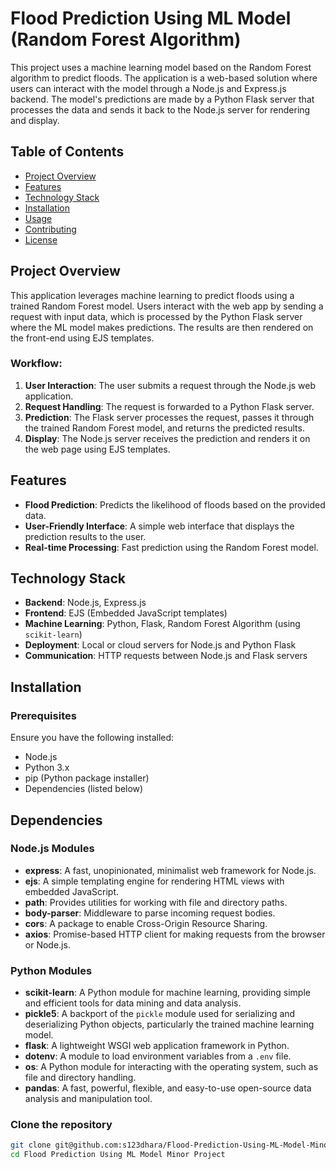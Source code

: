 # Flood Prediction Using ML Model (Random Forest Algorithm)

This project uses a machine learning model based on the Random Forest algorithm to predict floods. The application is a web-based solution where users can interact with the model through a Node.js and Express.js backend. The model's predictions are made by a Python Flask server that processes the data and sends it back to the Node.js server for rendering and display.

## Table of Contents
- [Project Overview](#project-overview)
- [Features](#features)
- [Technology Stack](#technology-stack)
- [Installation](#installation)
- [Usage](#usage)
- [Contributing](#contributing)
- [License](#license)

## Project Overview

This application leverages machine learning to predict floods using a trained Random Forest model. Users interact with the web app by sending a request with input data, which is processed by the Python Flask server where the ML model makes predictions. The results are then rendered on the front-end using EJS templates.

### Workflow:
1. **User Interaction**: The user submits a request through the Node.js web application.
2. **Request Handling**: The request is forwarded to a Python Flask server.
3. **Prediction**: The Flask server processes the request, passes it through the trained Random Forest model, and returns the predicted results.
4. **Display**: The Node.js server receives the prediction and renders it on the web page using EJS templates.

## Features

- **Flood Prediction**: Predicts the likelihood of floods based on the provided data.
- **User-Friendly Interface**: A simple web interface that displays the prediction results to the user.
- **Real-time Processing**: Fast prediction using the Random Forest model.
  
## Technology Stack

- **Backend**: Node.js, Express.js
- **Frontend**: EJS (Embedded JavaScript templates)
- **Machine Learning**: Python, Flask, Random Forest Algorithm (using `scikit-learn`)
- **Deployment**: Local or cloud servers for Node.js and Python Flask
- **Communication**: HTTP requests between Node.js and Flask servers

## Installation

### Prerequisites
Ensure you have the following installed:
- Node.js
- Python 3.x
- pip (Python package installer)
- Dependencies (listed below)

## Dependencies

### Node.js Modules
- **express**: A fast, unopinionated, minimalist web framework for Node.js.
- **ejs**: A simple templating engine for rendering HTML views with embedded JavaScript.
- **path**: Provides utilities for working with file and directory paths.
- **body-parser**: Middleware to parse incoming request bodies.
- **cors**: A package to enable Cross-Origin Resource Sharing.
- **axios**: Promise-based HTTP client for making requests from the browser or Node.js.

### Python Modules
- **scikit-learn**: A Python module for machine learning, providing simple and efficient tools for data mining and data analysis.
- **pickle5**: A backport of the `pickle` module used for serializing and deserializing Python objects, particularly the trained machine learning model.
- **flask**: A lightweight WSGI web application framework in Python.
- **dotenv**: A module to load environment variables from a `.env` file.
- **os**: A Python module for interacting with the operating system, such as file and directory handling.
- **pandas**: A fast, powerful, flexible, and easy-to-use open-source data analysis and manipulation tool.



### Clone the repository
```bash
git clone git@github.com:s123dhara/Flood-Prediction-Using-ML-Model-Minor-Project-.git
cd Flood Prediction Using ML Model Minor Project
